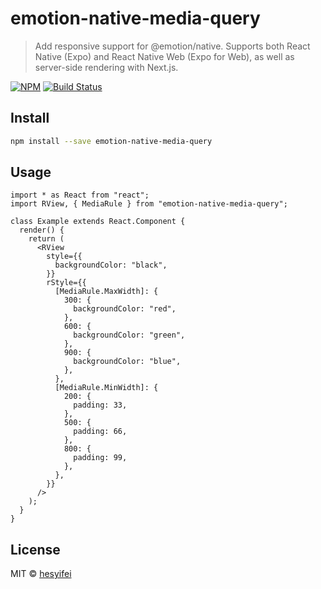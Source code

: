 # emotion-native-media-query

> Add responsive support for @emotion/native. Supports both React Native (Expo) and React Native Web (Expo for Web), as well as server-side rendering with Next.js.

[![NPM](https://img.shields.io/npm/v/emotion-native-media-query.svg)](https://www.npmjs.com/package/emotion-native-media-query)
[![Build Status](https://travis-ci.com/hesyifei/emotion-native-media-query.svg?branch=master)](https://travis-ci.com/hesyifei/emotion-native-media-query)

## Install

```bash
npm install --save emotion-native-media-query
```

## Usage

```tsx
import * as React from "react";
import RView, { MediaRule } from "emotion-native-media-query";

class Example extends React.Component {
  render() {
    return (
      <RView
        style={{
          backgroundColor: "black",
        }}
        rStyle={{
          [MediaRule.MaxWidth]: {
            300: {
              backgroundColor: "red",
            },
            600: {
              backgroundColor: "green",
            },
            900: {
              backgroundColor: "blue",
            },
          },
          [MediaRule.MinWidth]: {
            200: {
              padding: 33,
            },
            500: {
              padding: 66,
            },
            800: {
              padding: 99,
            },
          },
        }}
      />
    );
  }
}
```

## License

MIT © [hesyifei](https://github.com/hesyifei)
